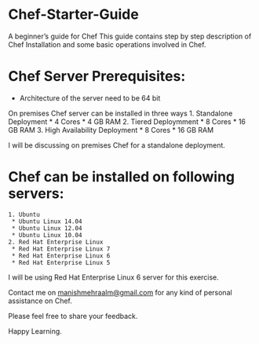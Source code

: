 # Chef-Starter-Guide
A beginner’s guide for Chef
This guide contains step by step description of Chef Installation and some basic operations involved in Chef.  
 

# Chef Server Prerequisites: 
  * Architecture of the server need to be 64 bit
  
  On premises Chef server can be installed in three ways
    1. Standalone Deployment
      * 4 Cores
      * 4 GB RAM
    2. Tiered Deploymment
      * 8 Cores
      * 16 GB RAM
    3. High Availability Deployment
      * 8 Cores
      * 16 GB RAM

I will be discussing on premises Chef for a standalone deployment.

# Chef can be installed on following servers:
    1. Ubuntu
     * Ubuntu Linux 14.04
     * Ubuntu Linux 12.04
     * Ubuntu Linux 10.04
    2. Red Hat Enterprise Linux
     * Red Hat Enterprise Linux 7
     * Red Hat Enterprise Linux 6
     * Red Hat Enterprise Linux 5

I will be using Red Hat Enterprise Linux 6 server for this exercise.




Contact me on manishmehraalm@gmail.com for any kind of personal assistance on Chef.

Please feel free to share your feedback.

Happy Learning.
